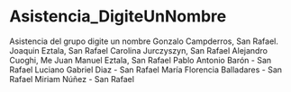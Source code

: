 # Asistencia_DigiteUnNombre
Asistencia del grupo digite un nombre
Gonzalo Campderros, San Rafael.
Joaquin Eztala, San Rafael 
Carolina Jurczyszyn, San Rafael
Alejandro Cuoghi, Me
Juan Manuel Eztala, San Rafael
Pablo Antonio Barón - San Rafael
Luciano Gabriel Diaz - San Rafael
María Florencia Balladares - San Rafael
Miriam Núñez - San Rafael


